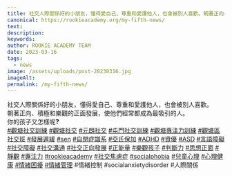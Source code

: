 ```yaml
---
title: 社交人際關係好的小朋友，懂得愛自己、尊重和愛護他人，也會被別人喜歡。朝著正向、積極和樂觀的正面發展，使他們經常都成為最吸引的人。你的孩子又怎樣呢❓
canonical: https://rookieacademy.org/my-fifth-news/
text: 
description: 
keywords: 
author: ROOKIE ACADEMY TEAM
date: 2023-03-16
tags:
  - news
image: /assets/uploads/post-20230316.jpg
imageAlt: 
permalink: /my-fifth-news/
---
```

<span class="x193iq5w xeuugli x13faqbe x1vvkbs x1xmvt09 x1lliihq x1s928wv xhkezso x1gmr53x x1cpjm7i x1fgarty x1943h6x xudqn12 x3x7a5m x6prxxf xvq8zen xo1l8bm xzsf02u x1yc453h" dir="auto"><div class="x11i5rnm xat24cr x1mh8g0r x1vvkbs xdj266r x126k92a"><div dir="auto" style="text-align: start;">社交人際關係好的小朋友，懂得愛自己、尊重和愛護他人，也會被別人喜歡。</div></div><div class="x11i5rnm xat24cr x1mh8g0r x1vvkbs xtlvy1s x126k92a"><div dir="auto" style="text-align: start;">朝著正向、積極和樂觀的正面發展，使他們經常都成為最吸引的人。</div></div><div class="x11i5rnm xat24cr x1mh8g0r x1vvkbs xtlvy1s x126k92a"><div dir="auto" style="text-align: start;">你的孩子又怎樣呢<span class="x3nfvp2 x1j61x8r x1fcty0u xdj266r xhhsvwb xat24cr xgzva0m xxymvpz xlup9mm x1kky2od"><img height="16" width="16" alt="❓" referrerpolicy="origin-when-cross-origin" src="https://static.xx.fbcdn.net/images/emoji.php/v9/td3/1.5/16/2753.png"></span></div></div><div class="x11i5rnm xat24cr x1mh8g0r x1vvkbs xtlvy1s x126k92a"><div dir="auto" style="text-align: start;"><span><a class="x1i10hfl xjbqb8w x6umtig x1b1mbwd xaqea5y xav7gou x9f619 x1ypdohk xt0psk2 xe8uvvx xdj266r x11i5rnm xat24cr x1mh8g0r xexx8yu x4uap5 x18d9i69 xkhd6sd x16tdsg8 x1hl2dhg xggy1nq x1a2a7pz xt0b8zv x1qq9wsj xo1l8bm" href="https://www.facebook.com/hashtag/%E8%A7%80%E5%A1%98%E7%A4%BE%E4%BA%A4%E8%A8%93%E7%B7%B4?__eep__=6&amp;__cft__[0]=AZUVobtfyH9gJQT6obCaXKZicAe4ua1crA4RzdUoRig6ntdJNUG3CmK0HDcD56XmJsK8TQ45fMYyTlxry9lqH0puWp3Yh2KAF6SUDpdTsqZtBJLZiRxlEXEsdkeH9wziKR8kDX_ASZgUULVW_pLbg7Md22Js4CEZONNfsCFASxuLE29wav1ji4P495gsXnz_vKE&amp;__tn__=*NK-R" role="link" tabindex="0">#觀塘社交訓練</a></span> <span><a class="x1i10hfl xjbqb8w x6umtig x1b1mbwd xaqea5y xav7gou x9f619 x1ypdohk xt0psk2 xe8uvvx xdj266r x11i5rnm xat24cr x1mh8g0r xexx8yu x4uap5 x18d9i69 xkhd6sd x16tdsg8 x1hl2dhg xggy1nq x1a2a7pz xt0b8zv x1qq9wsj xo1l8bm" href="https://www.facebook.com/hashtag/%E8%A7%80%E5%A1%98%E7%A4%BE%E4%BA%A4?__eep__=6&amp;__cft__[0]=AZUVobtfyH9gJQT6obCaXKZicAe4ua1crA4RzdUoRig6ntdJNUG3CmK0HDcD56XmJsK8TQ45fMYyTlxry9lqH0puWp3Yh2KAF6SUDpdTsqZtBJLZiRxlEXEsdkeH9wziKR8kDX_ASZgUULVW_pLbg7Md22Js4CEZONNfsCFASxuLE29wav1ji4P495gsXnz_vKE&amp;__tn__=*NK-R" role="link" tabindex="0">#觀塘社交</a></span> <span><a class="x1i10hfl xjbqb8w x6umtig x1b1mbwd xaqea5y xav7gou x9f619 x1ypdohk xt0psk2 xe8uvvx xdj266r x11i5rnm xat24cr x1mh8g0r xexx8yu x4uap5 x18d9i69 xkhd6sd x16tdsg8 x1hl2dhg xggy1nq x1a2a7pz xt0b8zv x1qq9wsj xo1l8bm" href="https://www.facebook.com/hashtag/%E5%85%83%E6%9C%97%E7%A4%BE%E4%BA%A4?__eep__=6&amp;__cft__[0]=AZUVobtfyH9gJQT6obCaXKZicAe4ua1crA4RzdUoRig6ntdJNUG3CmK0HDcD56XmJsK8TQ45fMYyTlxry9lqH0puWp3Yh2KAF6SUDpdTsqZtBJLZiRxlEXEsdkeH9wziKR8kDX_ASZgUULVW_pLbg7Md22Js4CEZONNfsCFASxuLE29wav1ji4P495gsXnz_vKE&amp;__tn__=*NK-R" role="link" tabindex="0">#元朗社交</a></span> <span><a class="x1i10hfl xjbqb8w x6umtig x1b1mbwd xaqea5y xav7gou x9f619 x1ypdohk xt0psk2 xe8uvvx xdj266r x11i5rnm xat24cr x1mh8g0r xexx8yu x4uap5 x18d9i69 xkhd6sd x16tdsg8 x1hl2dhg xggy1nq x1a2a7pz xt0b8zv x1qq9wsj xo1l8bm" href="https://www.facebook.com/hashtag/%E5%B1%AF%E9%96%80%E7%A4%BE%E4%BA%A4%E8%A8%93%E7%B7%B4?__eep__=6&amp;__cft__[0]=AZUVobtfyH9gJQT6obCaXKZicAe4ua1crA4RzdUoRig6ntdJNUG3CmK0HDcD56XmJsK8TQ45fMYyTlxry9lqH0puWp3Yh2KAF6SUDpdTsqZtBJLZiRxlEXEsdkeH9wziKR8kDX_ASZgUULVW_pLbg7Md22Js4CEZONNfsCFASxuLE29wav1ji4P495gsXnz_vKE&amp;__tn__=*NK-R" role="link" tabindex="0">#屯門社交訓練</a></span> <span><a class="x1i10hfl xjbqb8w x6umtig x1b1mbwd xaqea5y xav7gou x9f619 x1ypdohk xt0psk2 xe8uvvx xdj266r x11i5rnm xat24cr x1mh8g0r xexx8yu x4uap5 x18d9i69 xkhd6sd x16tdsg8 x1hl2dhg xggy1nq x1a2a7pz xt0b8zv x1qq9wsj xo1l8bm" href="https://www.facebook.com/hashtag/%E8%A7%80%E5%A1%98%E5%B0%88%E6%B3%A8%E5%8A%9B%E8%A8%93%E7%B7%B4?__eep__=6&amp;__cft__[0]=AZUVobtfyH9gJQT6obCaXKZicAe4ua1crA4RzdUoRig6ntdJNUG3CmK0HDcD56XmJsK8TQ45fMYyTlxry9lqH0puWp3Yh2KAF6SUDpdTsqZtBJLZiRxlEXEsdkeH9wziKR8kDX_ASZgUULVW_pLbg7Md22Js4CEZONNfsCFASxuLE29wav1ji4P495gsXnz_vKE&amp;__tn__=*NK-R" role="link" tabindex="0">#觀塘專注力訓練</a></span> <span><a class="x1i10hfl xjbqb8w x6umtig x1b1mbwd xaqea5y xav7gou x9f619 x1ypdohk xt0psk2 xe8uvvx xdj266r x11i5rnm xat24cr x1mh8g0r xexx8yu x4uap5 x18d9i69 xkhd6sd x16tdsg8 x1hl2dhg xggy1nq x1a2a7pz xt0b8zv x1qq9wsj xo1l8bm" href="https://www.facebook.com/hashtag/%E8%A7%80%E5%A1%98%E5%8D%80%E7%A4%BE%E4%BA%A4%E7%8F%AD?__eep__=6&amp;__cft__[0]=AZUVobtfyH9gJQT6obCaXKZicAe4ua1crA4RzdUoRig6ntdJNUG3CmK0HDcD56XmJsK8TQ45fMYyTlxry9lqH0puWp3Yh2KAF6SUDpdTsqZtBJLZiRxlEXEsdkeH9wziKR8kDX_ASZgUULVW_pLbg7Md22Js4CEZONNfsCFASxuLE29wav1ji4P495gsXnz_vKE&amp;__tn__=*NK-R" role="link" tabindex="0">#觀塘區社交班</a></span> <span><a class="x1i10hfl xjbqb8w x6umtig x1b1mbwd xaqea5y xav7gou x9f619 x1ypdohk xt0psk2 xe8uvvx xdj266r x11i5rnm xat24cr x1mh8g0r xexx8yu x4uap5 x18d9i69 xkhd6sd x16tdsg8 x1hl2dhg xggy1nq x1a2a7pz xt0b8zv x1qq9wsj xo1l8bm" href="https://www.facebook.com/hashtag/%E7%99%BC%E5%B1%95%E9%81%B2%E7%B7%A9?__eep__=6&amp;__cft__[0]=AZUVobtfyH9gJQT6obCaXKZicAe4ua1crA4RzdUoRig6ntdJNUG3CmK0HDcD56XmJsK8TQ45fMYyTlxry9lqH0puWp3Yh2KAF6SUDpdTsqZtBJLZiRxlEXEsdkeH9wziKR8kDX_ASZgUULVW_pLbg7Md22Js4CEZONNfsCFASxuLE29wav1ji4P495gsXnz_vKE&amp;__tn__=*NK-R" role="link" tabindex="0">#發展遲緩</a></span> <span><a class="x1i10hfl xjbqb8w x6umtig x1b1mbwd xaqea5y xav7gou x9f619 x1ypdohk xt0psk2 xe8uvvx xdj266r x11i5rnm xat24cr x1mh8g0r xexx8yu x4uap5 x18d9i69 xkhd6sd x16tdsg8 x1hl2dhg xggy1nq x1a2a7pz xt0b8zv x1qq9wsj xo1l8bm" href="https://www.facebook.com/hashtag/sen?__eep__=6&amp;__cft__[0]=AZUVobtfyH9gJQT6obCaXKZicAe4ua1crA4RzdUoRig6ntdJNUG3CmK0HDcD56XmJsK8TQ45fMYyTlxry9lqH0puWp3Yh2KAF6SUDpdTsqZtBJLZiRxlEXEsdkeH9wziKR8kDX_ASZgUULVW_pLbg7Md22Js4CEZONNfsCFASxuLE29wav1ji4P495gsXnz_vKE&amp;__tn__=*NK-R" role="link" tabindex="0">#sen</a></span> <span><a class="x1i10hfl xjbqb8w x6umtig x1b1mbwd xaqea5y xav7gou x9f619 x1ypdohk xt0psk2 xe8uvvx xdj266r x11i5rnm xat24cr x1mh8g0r xexx8yu x4uap5 x18d9i69 xkhd6sd x16tdsg8 x1hl2dhg xggy1nq x1a2a7pz xt0b8zv x1qq9wsj xo1l8bm" href="https://www.facebook.com/hashtag/%E8%87%AA%E9%96%89%E7%97%87%E8%AD%9C%E7%B3%BB?__eep__=6&amp;__cft__[0]=AZUVobtfyH9gJQT6obCaXKZicAe4ua1crA4RzdUoRig6ntdJNUG3CmK0HDcD56XmJsK8TQ45fMYyTlxry9lqH0puWp3Yh2KAF6SUDpdTsqZtBJLZiRxlEXEsdkeH9wziKR8kDX_ASZgUULVW_pLbg7Md22Js4CEZONNfsCFASxuLE29wav1ji4P495gsXnz_vKE&amp;__tn__=*NK-R" role="link" tabindex="0">#自閉症譜系</a></span> <span><a class="x1i10hfl xjbqb8w x6umtig x1b1mbwd xaqea5y xav7gou x9f619 x1ypdohk xt0psk2 xe8uvvx xdj266r x11i5rnm xat24cr x1mh8g0r xexx8yu x4uap5 x18d9i69 xkhd6sd x16tdsg8 x1hl2dhg xggy1nq x1a2a7pz xt0b8zv x1qq9wsj xo1l8bm" href="https://www.facebook.com/hashtag/%E4%BA%9E%E6%B0%8F%E4%BF%9D%E5%8A%A0?__eep__=6&amp;__cft__[0]=AZUVobtfyH9gJQT6obCaXKZicAe4ua1crA4RzdUoRig6ntdJNUG3CmK0HDcD56XmJsK8TQ45fMYyTlxry9lqH0puWp3Yh2KAF6SUDpdTsqZtBJLZiRxlEXEsdkeH9wziKR8kDX_ASZgUULVW_pLbg7Md22Js4CEZONNfsCFASxuLE29wav1ji4P495gsXnz_vKE&amp;__tn__=*NK-R" role="link" tabindex="0">#亞氏保加</a></span> <span><a class="x1i10hfl xjbqb8w x6umtig x1b1mbwd xaqea5y xav7gou x9f619 x1ypdohk xt0psk2 xe8uvvx xdj266r x11i5rnm xat24cr x1mh8g0r xexx8yu x4uap5 x18d9i69 xkhd6sd x16tdsg8 x1hl2dhg xggy1nq x1a2a7pz xt0b8zv x1qq9wsj xo1l8bm" href="https://www.facebook.com/hashtag/adhd?__eep__=6&amp;__cft__[0]=AZUVobtfyH9gJQT6obCaXKZicAe4ua1crA4RzdUoRig6ntdJNUG3CmK0HDcD56XmJsK8TQ45fMYyTlxry9lqH0puWp3Yh2KAF6SUDpdTsqZtBJLZiRxlEXEsdkeH9wziKR8kDX_ASZgUULVW_pLbg7Md22Js4CEZONNfsCFASxuLE29wav1ji4P495gsXnz_vKE&amp;__tn__=*NK-R" role="link" tabindex="0">#ADHD</a></span> <span><a class="x1i10hfl xjbqb8w x6umtig x1b1mbwd xaqea5y xav7gou x9f619 x1ypdohk xt0psk2 xe8uvvx xdj266r x11i5rnm xat24cr x1mh8g0r xexx8yu x4uap5 x18d9i69 xkhd6sd x16tdsg8 x1hl2dhg xggy1nq x1a2a7pz xt0b8zv x1qq9wsj xo1l8bm" href="https://www.facebook.com/hashtag/%E8%B3%87%E5%84%AA?__eep__=6&amp;__cft__[0]=AZUVobtfyH9gJQT6obCaXKZicAe4ua1crA4RzdUoRig6ntdJNUG3CmK0HDcD56XmJsK8TQ45fMYyTlxry9lqH0puWp3Yh2KAF6SUDpdTsqZtBJLZiRxlEXEsdkeH9wziKR8kDX_ASZgUULVW_pLbg7Md22Js4CEZONNfsCFASxuLE29wav1ji4P495gsXnz_vKE&amp;__tn__=*NK-R" role="link" tabindex="0">#資優</a></span> <span><a class="x1i10hfl xjbqb8w x6umtig x1b1mbwd xaqea5y xav7gou x9f619 x1ypdohk xt0psk2 xe8uvvx xdj266r x11i5rnm xat24cr x1mh8g0r xexx8yu x4uap5 x18d9i69 xkhd6sd x16tdsg8 x1hl2dhg xggy1nq x1a2a7pz xt0b8zv x1qq9wsj xo1l8bm" href="https://www.facebook.com/hashtag/asd?__eep__=6&amp;__cft__[0]=AZUVobtfyH9gJQT6obCaXKZicAe4ua1crA4RzdUoRig6ntdJNUG3CmK0HDcD56XmJsK8TQ45fMYyTlxry9lqH0puWp3Yh2KAF6SUDpdTsqZtBJLZiRxlEXEsdkeH9wziKR8kDX_ASZgUULVW_pLbg7Md22Js4CEZONNfsCFASxuLE29wav1ji4P495gsXnz_vKE&amp;__tn__=*NK-R" role="link" tabindex="0">#ASD</a></span> <span><a class="x1i10hfl xjbqb8w x6umtig x1b1mbwd xaqea5y xav7gou x9f619 x1ypdohk xt0psk2 xe8uvvx xdj266r x11i5rnm xat24cr x1mh8g0r xexx8yu x4uap5 x18d9i69 xkhd6sd x16tdsg8 x1hl2dhg xggy1nq x1a2a7pz xt0b8zv x1qq9wsj xo1l8bm" href="https://www.facebook.com/hashtag/%E8%A8%80%E8%AA%9E%E9%9A%9C%E7%A4%99?__eep__=6&amp;__cft__[0]=AZUVobtfyH9gJQT6obCaXKZicAe4ua1crA4RzdUoRig6ntdJNUG3CmK0HDcD56XmJsK8TQ45fMYyTlxry9lqH0puWp3Yh2KAF6SUDpdTsqZtBJLZiRxlEXEsdkeH9wziKR8kDX_ASZgUULVW_pLbg7Md22Js4CEZONNfsCFASxuLE29wav1ji4P495gsXnz_vKE&amp;__tn__=*NK-R" role="link" tabindex="0">#言語障礙</a></span> <span><a class="x1i10hfl xjbqb8w x6umtig x1b1mbwd xaqea5y xav7gou x9f619 x1ypdohk xt0psk2 xe8uvvx xdj266r x11i5rnm xat24cr x1mh8g0r xexx8yu x4uap5 x18d9i69 xkhd6sd x16tdsg8 x1hl2dhg xggy1nq x1a2a7pz xt0b8zv x1qq9wsj xo1l8bm" href="https://www.facebook.com/hashtag/%E7%A4%BE%E4%BA%A4%E9%9A%9C%E7%A4%99?__eep__=6&amp;__cft__[0]=AZUVobtfyH9gJQT6obCaXKZicAe4ua1crA4RzdUoRig6ntdJNUG3CmK0HDcD56XmJsK8TQ45fMYyTlxry9lqH0puWp3Yh2KAF6SUDpdTsqZtBJLZiRxlEXEsdkeH9wziKR8kDX_ASZgUULVW_pLbg7Md22Js4CEZONNfsCFASxuLE29wav1ji4P495gsXnz_vKE&amp;__tn__=*NK-R" role="link" tabindex="0">#社交障礙</a></span> <span><a class="x1i10hfl xjbqb8w x6umtig x1b1mbwd xaqea5y xav7gou x9f619 x1ypdohk xt0psk2 xe8uvvx xdj266r x11i5rnm xat24cr x1mh8g0r xexx8yu x4uap5 x18d9i69 xkhd6sd x16tdsg8 x1hl2dhg xggy1nq x1a2a7pz xt0b8zv x1qq9wsj xo1l8bm" href="https://www.facebook.com/hashtag/%E7%A4%BE%E4%BA%A4%E6%BA%9D%E9%80%9A?__eep__=6&amp;__cft__[0]=AZUVobtfyH9gJQT6obCaXKZicAe4ua1crA4RzdUoRig6ntdJNUG3CmK0HDcD56XmJsK8TQ45fMYyTlxry9lqH0puWp3Yh2KAF6SUDpdTsqZtBJLZiRxlEXEsdkeH9wziKR8kDX_ASZgUULVW_pLbg7Md22Js4CEZONNfsCFASxuLE29wav1ji4P495gsXnz_vKE&amp;__tn__=*NK-R" role="link" tabindex="0">#社交溝通</a></span> <span><a class="x1i10hfl xjbqb8w x6umtig x1b1mbwd xaqea5y xav7gou x9f619 x1ypdohk xt0psk2 xe8uvvx xdj266r x11i5rnm xat24cr x1mh8g0r xexx8yu x4uap5 x18d9i69 xkhd6sd x16tdsg8 x1hl2dhg xggy1nq x1a2a7pz xt0b8zv x1qq9wsj xo1l8bm" href="https://www.facebook.com/hashtag/%E7%A4%BE%E4%BA%A4%E6%AD%A3%E5%90%91%E7%99%BC%E5%B1%95?__eep__=6&amp;__cft__[0]=AZUVobtfyH9gJQT6obCaXKZicAe4ua1crA4RzdUoRig6ntdJNUG3CmK0HDcD56XmJsK8TQ45fMYyTlxry9lqH0puWp3Yh2KAF6SUDpdTsqZtBJLZiRxlEXEsdkeH9wziKR8kDX_ASZgUULVW_pLbg7Md22Js4CEZONNfsCFASxuLE29wav1ji4P495gsXnz_vKE&amp;__tn__=*NK-R" role="link" tabindex="0">#社交正向發展</a></span> <span><a class="x1i10hfl xjbqb8w x6umtig x1b1mbwd xaqea5y xav7gou x9f619 x1ypdohk xt0psk2 xe8uvvx xdj266r x11i5rnm xat24cr x1mh8g0r xexx8yu x4uap5 x18d9i69 xkhd6sd x16tdsg8 x1hl2dhg xggy1nq x1a2a7pz xt0b8zv x1qq9wsj xo1l8bm" href="https://www.facebook.com/hashtag/%E6%AD%A3%E8%83%BD%E9%87%8F?__eep__=6&amp;__cft__[0]=AZUVobtfyH9gJQT6obCaXKZicAe4ua1crA4RzdUoRig6ntdJNUG3CmK0HDcD56XmJsK8TQ45fMYyTlxry9lqH0puWp3Yh2KAF6SUDpdTsqZtBJLZiRxlEXEsdkeH9wziKR8kDX_ASZgUULVW_pLbg7Md22Js4CEZONNfsCFASxuLE29wav1ji4P495gsXnz_vKE&amp;__tn__=*NK-R" role="link" tabindex="0">#正能量</a></span> <span><a class="x1i10hfl xjbqb8w x6umtig x1b1mbwd xaqea5y xav7gou x9f619 x1ypdohk xt0psk2 xe8uvvx xdj266r x11i5rnm xat24cr x1mh8g0r xexx8yu x4uap5 x18d9i69 xkhd6sd x16tdsg8 x1hl2dhg xggy1nq x1a2a7pz xt0b8zv x1qq9wsj xo1l8bm" href="https://www.facebook.com/hashtag/%E6%A8%82%E8%A7%80%E5%AD%A9%E5%AD%90?__eep__=6&amp;__cft__[0]=AZUVobtfyH9gJQT6obCaXKZicAe4ua1crA4RzdUoRig6ntdJNUG3CmK0HDcD56XmJsK8TQ45fMYyTlxry9lqH0puWp3Yh2KAF6SUDpdTsqZtBJLZiRxlEXEsdkeH9wziKR8kDX_ASZgUULVW_pLbg7Md22Js4CEZONNfsCFASxuLE29wav1ji4P495gsXnz_vKE&amp;__tn__=*NK-R" role="link" tabindex="0">#樂觀孩子</a></span> <span><a class="x1i10hfl xjbqb8w x6umtig x1b1mbwd xaqea5y xav7gou x9f619 x1ypdohk xt0psk2 xe8uvvx xdj266r x11i5rnm xat24cr x1mh8g0r xexx8yu x4uap5 x18d9i69 xkhd6sd x16tdsg8 x1hl2dhg xggy1nq x1a2a7pz xt0b8zv x1qq9wsj xo1l8bm" href="https://www.facebook.com/hashtag/%E5%88%A4%E6%96%B7%E5%8A%9B?__eep__=6&amp;__cft__[0]=AZUVobtfyH9gJQT6obCaXKZicAe4ua1crA4RzdUoRig6ntdJNUG3CmK0HDcD56XmJsK8TQ45fMYyTlxry9lqH0puWp3Yh2KAF6SUDpdTsqZtBJLZiRxlEXEsdkeH9wziKR8kDX_ASZgUULVW_pLbg7Md22Js4CEZONNfsCFASxuLE29wav1ji4P495gsXnz_vKE&amp;__tn__=*NK-R" role="link" tabindex="0">#判斷力</a></span> <span><a class="x1i10hfl xjbqb8w x6umtig x1b1mbwd xaqea5y xav7gou x9f619 x1ypdohk xt0psk2 xe8uvvx xdj266r x11i5rnm xat24cr x1mh8g0r xexx8yu x4uap5 x18d9i69 xkhd6sd x16tdsg8 x1hl2dhg xggy1nq x1a2a7pz xt0b8zv x1qq9wsj xo1l8bm" href="https://www.facebook.com/hashtag/%E6%80%9D%E6%83%B3%E6%AD%A3%E9%9D%A2?__eep__=6&amp;__cft__[0]=AZUVobtfyH9gJQT6obCaXKZicAe4ua1crA4RzdUoRig6ntdJNUG3CmK0HDcD56XmJsK8TQ45fMYyTlxry9lqH0puWp3Yh2KAF6SUDpdTsqZtBJLZiRxlEXEsdkeH9wziKR8kDX_ASZgUULVW_pLbg7Md22Js4CEZONNfsCFASxuLE29wav1ji4P495gsXnz_vKE&amp;__tn__=*NK-R" role="link" tabindex="0">#思想正面</a></span> <span><a class="x1i10hfl xjbqb8w x6umtig x1b1mbwd xaqea5y xav7gou x9f619 x1ypdohk xt0psk2 xe8uvvx xdj266r x11i5rnm xat24cr x1mh8g0r xexx8yu x4uap5 x18d9i69 xkhd6sd x16tdsg8 x1hl2dhg xggy1nq x1a2a7pz xt0b8zv x1qq9wsj xo1l8bm" href="https://www.facebook.com/hashtag/%E9%9D%9C%E8%A7%80?__eep__=6&amp;__cft__[0]=AZUVobtfyH9gJQT6obCaXKZicAe4ua1crA4RzdUoRig6ntdJNUG3CmK0HDcD56XmJsK8TQ45fMYyTlxry9lqH0puWp3Yh2KAF6SUDpdTsqZtBJLZiRxlEXEsdkeH9wziKR8kDX_ASZgUULVW_pLbg7Md22Js4CEZONNfsCFASxuLE29wav1ji4P495gsXnz_vKE&amp;__tn__=*NK-R" role="link" tabindex="0">#靜觀</a></span> <span><a class="x1i10hfl xjbqb8w x6umtig x1b1mbwd xaqea5y xav7gou x9f619 x1ypdohk xt0psk2 xe8uvvx xdj266r x11i5rnm xat24cr x1mh8g0r xexx8yu x4uap5 x18d9i69 xkhd6sd x16tdsg8 x1hl2dhg xggy1nq x1a2a7pz xt0b8zv x1qq9wsj xo1l8bm" href="https://www.facebook.com/hashtag/%E5%B0%88%E6%B3%A8%E5%8A%9B?__eep__=6&amp;__cft__[0]=AZUVobtfyH9gJQT6obCaXKZicAe4ua1crA4RzdUoRig6ntdJNUG3CmK0HDcD56XmJsK8TQ45fMYyTlxry9lqH0puWp3Yh2KAF6SUDpdTsqZtBJLZiRxlEXEsdkeH9wziKR8kDX_ASZgUULVW_pLbg7Md22Js4CEZONNfsCFASxuLE29wav1ji4P495gsXnz_vKE&amp;__tn__=*NK-R" role="link" tabindex="0">#專注力</a></span> <span><a class="x1i10hfl xjbqb8w x6umtig x1b1mbwd xaqea5y xav7gou x9f619 x1ypdohk xt0psk2 xe8uvvx xdj266r x11i5rnm xat24cr x1mh8g0r xexx8yu x4uap5 x18d9i69 xkhd6sd x16tdsg8 x1hl2dhg xggy1nq x1a2a7pz xt0b8zv x1qq9wsj xo1l8bm" href="https://www.facebook.com/hashtag/rookieacademy?__eep__=6&amp;__cft__[0]=AZUVobtfyH9gJQT6obCaXKZicAe4ua1crA4RzdUoRig6ntdJNUG3CmK0HDcD56XmJsK8TQ45fMYyTlxry9lqH0puWp3Yh2KAF6SUDpdTsqZtBJLZiRxlEXEsdkeH9wziKR8kDX_ASZgUULVW_pLbg7Md22Js4CEZONNfsCFASxuLE29wav1ji4P495gsXnz_vKE&amp;__tn__=*NK-R" role="link" tabindex="0">#rookieacademy</a></span> <span><a class="x1i10hfl xjbqb8w x6umtig x1b1mbwd xaqea5y xav7gou x9f619 x1ypdohk xt0psk2 xe8uvvx xdj266r x11i5rnm xat24cr x1mh8g0r xexx8yu x4uap5 x18d9i69 xkhd6sd x16tdsg8 x1hl2dhg xggy1nq x1a2a7pz xt0b8zv x1qq9wsj xo1l8bm" href="https://www.facebook.com/hashtag/%E7%A4%BE%E4%BA%A4%E7%84%A6%E6%85%AE%E7%97%87?__eep__=6&amp;__cft__[0]=AZUVobtfyH9gJQT6obCaXKZicAe4ua1crA4RzdUoRig6ntdJNUG3CmK0HDcD56XmJsK8TQ45fMYyTlxry9lqH0puWp3Yh2KAF6SUDpdTsqZtBJLZiRxlEXEsdkeH9wziKR8kDX_ASZgUULVW_pLbg7Md22Js4CEZONNfsCFASxuLE29wav1ji4P495gsXnz_vKE&amp;__tn__=*NK-R" role="link" tabindex="0">#社交焦慮症</a></span> <span><a class="x1i10hfl xjbqb8w x6umtig x1b1mbwd xaqea5y xav7gou x9f619 x1ypdohk xt0psk2 xe8uvvx xdj266r x11i5rnm xat24cr x1mh8g0r xexx8yu x4uap5 x18d9i69 xkhd6sd x16tdsg8 x1hl2dhg xggy1nq x1a2a7pz xt0b8zv x1qq9wsj xo1l8bm" href="https://www.facebook.com/hashtag/socialphobia?__eep__=6&amp;__cft__[0]=AZUVobtfyH9gJQT6obCaXKZicAe4ua1crA4RzdUoRig6ntdJNUG3CmK0HDcD56XmJsK8TQ45fMYyTlxry9lqH0puWp3Yh2KAF6SUDpdTsqZtBJLZiRxlEXEsdkeH9wziKR8kDX_ASZgUULVW_pLbg7Md22Js4CEZONNfsCFASxuLE29wav1ji4P495gsXnz_vKE&amp;__tn__=*NK-R" role="link" tabindex="0">#socialphobia</a></span> <span><a class="x1i10hfl xjbqb8w x6umtig x1b1mbwd xaqea5y xav7gou x9f619 x1ypdohk xt0psk2 xe8uvvx xdj266r x11i5rnm xat24cr x1mh8g0r xexx8yu x4uap5 x18d9i69 xkhd6sd x16tdsg8 x1hl2dhg xggy1nq x1a2a7pz xt0b8zv x1qq9wsj xo1l8bm" href="https://www.facebook.com/hashtag/%E5%85%92%E7%AB%A5%E5%BF%83%E7%90%86?__eep__=6&amp;__cft__[0]=AZUVobtfyH9gJQT6obCaXKZicAe4ua1crA4RzdUoRig6ntdJNUG3CmK0HDcD56XmJsK8TQ45fMYyTlxry9lqH0puWp3Yh2KAF6SUDpdTsqZtBJLZiRxlEXEsdkeH9wziKR8kDX_ASZgUULVW_pLbg7Md22Js4CEZONNfsCFASxuLE29wav1ji4P495gsXnz_vKE&amp;__tn__=*NK-R" role="link" tabindex="0">#兒童心理</a></span> <span><a class="x1i10hfl xjbqb8w x6umtig x1b1mbwd xaqea5y xav7gou x9f619 x1ypdohk xt0psk2 xe8uvvx xdj266r x11i5rnm xat24cr x1mh8g0r xexx8yu x4uap5 x18d9i69 xkhd6sd x16tdsg8 x1hl2dhg xggy1nq x1a2a7pz xt0b8zv x1qq9wsj xo1l8bm" href="https://www.facebook.com/hashtag/%E5%BF%83%E7%90%86%E5%81%A5%E5%BA%B7?__eep__=6&amp;__cft__[0]=AZUVobtfyH9gJQT6obCaXKZicAe4ua1crA4RzdUoRig6ntdJNUG3CmK0HDcD56XmJsK8TQ45fMYyTlxry9lqH0puWp3Yh2KAF6SUDpdTsqZtBJLZiRxlEXEsdkeH9wziKR8kDX_ASZgUULVW_pLbg7Md22Js4CEZONNfsCFASxuLE29wav1ji4P495gsXnz_vKE&amp;__tn__=*NK-R" role="link" tabindex="0">#心理健康</a></span> <span><a class="x1i10hfl xjbqb8w x6umtig x1b1mbwd xaqea5y xav7gou x9f619 x1ypdohk xt0psk2 xe8uvvx xdj266r x11i5rnm xat24cr x1mh8g0r xexx8yu x4uap5 x18d9i69 xkhd6sd x16tdsg8 x1hl2dhg xggy1nq x1a2a7pz xt0b8zv x1qq9wsj xo1l8bm" href="https://www.facebook.com/hashtag/%E6%83%85%E7%B7%92%E5%9B%B0%E6%93%BE?__eep__=6&amp;__cft__[0]=AZUVobtfyH9gJQT6obCaXKZicAe4ua1crA4RzdUoRig6ntdJNUG3CmK0HDcD56XmJsK8TQ45fMYyTlxry9lqH0puWp3Yh2KAF6SUDpdTsqZtBJLZiRxlEXEsdkeH9wziKR8kDX_ASZgUULVW_pLbg7Md22Js4CEZONNfsCFASxuLE29wav1ji4P495gsXnz_vKE&amp;__tn__=*NK-R" role="link" tabindex="0">#情緒困擾</a></span> <span><a class="x1i10hfl xjbqb8w x6umtig x1b1mbwd xaqea5y xav7gou x9f619 x1ypdohk xt0psk2 xe8uvvx xdj266r x11i5rnm xat24cr x1mh8g0r xexx8yu x4uap5 x18d9i69 xkhd6sd x16tdsg8 x1hl2dhg xggy1nq x1a2a7pz xt0b8zv x1qq9wsj xo1l8bm" href="https://www.facebook.com/hashtag/%E6%83%85%E7%B7%92%E7%AE%A1%E7%90%86?__eep__=6&amp;__cft__[0]=AZUVobtfyH9gJQT6obCaXKZicAe4ua1crA4RzdUoRig6ntdJNUG3CmK0HDcD56XmJsK8TQ45fMYyTlxry9lqH0puWp3Yh2KAF6SUDpdTsqZtBJLZiRxlEXEsdkeH9wziKR8kDX_ASZgUULVW_pLbg7Md22Js4CEZONNfsCFASxuLE29wav1ji4P495gsXnz_vKE&amp;__tn__=*NK-R" role="link" tabindex="0">#情緒管理</a></span> #情緒控制  #socialanxietydisorder #人際關係</div></div></span>